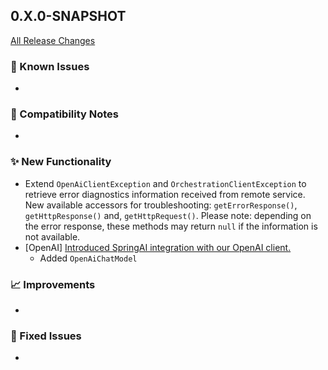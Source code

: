 ## 0.X.0-SNAPSHOT

[All Release Changes](https://github.com/SAP/ai-sdk-java/releases/)

### 🚧 Known Issues

-

### 🔧 Compatibility Notes

-

### ✨ New Functionality

- Extend `OpenAiClientException` and `OrchestrationClientException` to retrieve error diagnostics information received
  from remote service.
  New available accessors for troubleshooting: `getErrorResponse()`, `getHttpResponse()` and, `getHttpRequest()`.
  Please note: depending on the error response, these methods may return `null` if the information is not available.
- [OpenAI] [Introduced SpringAI integration with our OpenAI client.](https://sap.github.io/ai-sdk/docs/java/spring-ai/openai)
  - Added `OpenAiChatModel`

### 📈 Improvements

-

### 🐛 Fixed Issues

-
